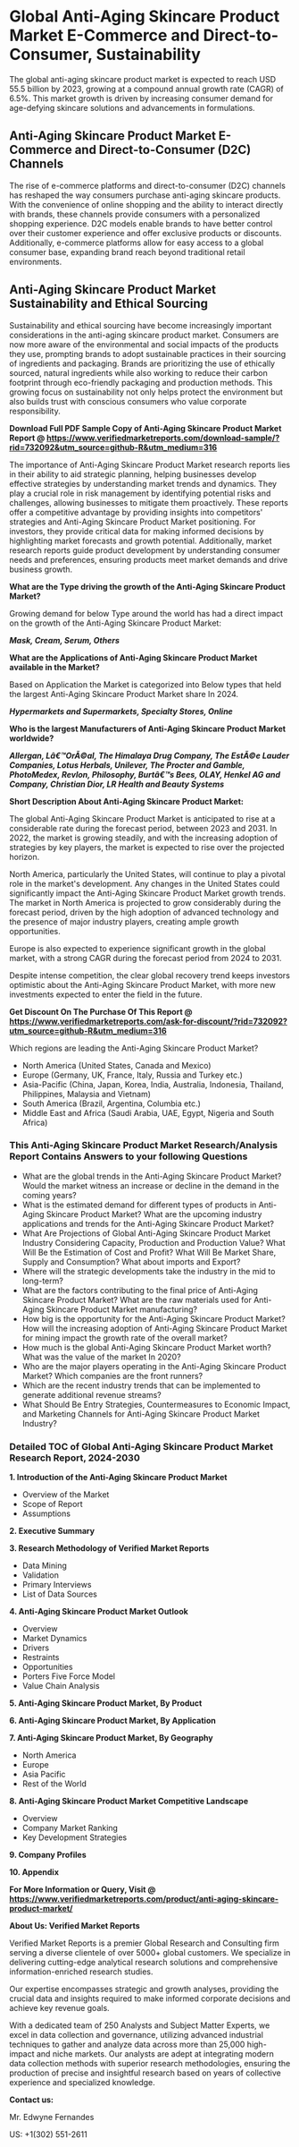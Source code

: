 <h1>Global Anti-Aging Skincare Product Market E-Commerce and Direct-to-Consumer, Sustainability</h1><p class=""><p>The global anti-aging skincare product market is expected to reach USD 55.5 billion by 2023, growing at a compound annual growth rate (CAGR) of 6.5%. This market growth is driven by increasing consumer demand for age-defying skincare solutions and advancements in formulations.</p><h2>Anti-Aging Skincare Product Market E-Commerce and Direct-to-Consumer (D2C) Channels</h2><p>The rise of e-commerce platforms and direct-to-consumer (D2C) channels has reshaped the way consumers purchase anti-aging skincare products. With the convenience of online shopping and the ability to interact directly with brands, these channels provide consumers with a personalized shopping experience. D2C models enable brands to have better control over their customer experience and offer exclusive products or discounts. Additionally, e-commerce platforms allow for easy access to a global consumer base, expanding brand reach beyond traditional retail environments.</p><h2>Anti-Aging Skincare Product Market Sustainability and Ethical Sourcing</h2><p>Sustainability and ethical sourcing have become increasingly important considerations in the anti-aging skincare product market. Consumers are now more aware of the environmental and social impacts of the products they use, prompting brands to adopt sustainable practices in their sourcing of ingredients and packaging. Brands are prioritizing the use of ethically sourced, natural ingredients while also working to reduce their carbon footprint through eco-friendly packaging and production methods. This growing focus on sustainability not only helps protect the environment but also builds trust with conscious consumers who value corporate responsibility.</p></p><p class=""><strong>Download Full PDF Sample Copy of Anti-Aging Skincare Product Market Report @ <a href="https://www.verifiedmarketreports.com/download-sample/?rid=732092&utm_source=github-R&utm_medium=316" target="_blank">https://www.verifiedmarketreports.com/download-sample/?rid=732092&utm_source=github-R&utm_medium=316</a></strong></p><p>The importance of&nbsp;Anti-Aging Skincare Product Market research reports lies in their ability to aid strategic planning, helping businesses develop effective strategies by understanding market trends and dynamics. They play a crucial role in risk management by identifying potential risks and challenges, allowing businesses to mitigate them proactively. These reports offer a competitive advantage by providing insights into competitors' strategies and Anti-Aging Skincare Product Market positioning. For investors, they provide critical data for making informed decisions by highlighting market forecasts and growth potential. Additionally, market research reports guide product development by understanding consumer needs and preferences, ensuring products meet market demands and drive business growth.</p><p><strong>What are the&nbsp;Type driving the growth of the Anti-Aging Skincare Product Market?</strong></p><p id="" class="">Growing demand for below Type around the world has had a direct impact on the growth of the Anti-Aging Skincare Product Market:</p><p class=""><em><strong>Mask, Cream, Serum, Others</strong></em></p><p class=""><strong>What are the&nbsp;Applications&nbsp;of Anti-Aging Skincare Product Market available in the Market?</strong></p><p id="" class="">Based on Application the Market is categorized into Below types that held the largest Anti-Aging Skincare Product Market share In 2024.</p><p class=""><em><strong>Hypermarkets and Supermarkets, Specialty Stores, Online</strong></em></p><p class=""><strong>Who is the largest Manufacturers of Anti-Aging Skincare Product Market worldwide?</strong></p><p><em><strong>Allergan, Lâ€™OrÃ©al, The Himalaya Drug Company, The EstÃ©e Lauder Companies, Lotus Herbals, Unilever, The Procter and Gamble, PhotoMedex, Revlon, Philosophy, Burtâ€™s Bees, OLAY, Henkel AG and Company, Christian Dior, LR Health and Beauty Systems</strong></em></p><p id="" class=""><strong>Short Description About Anti-Aging Skincare Product Market:</strong></p><p>The global Anti-Aging Skincare Product Market is anticipated to rise at a considerable rate during the forecast period, between 2023 and 2031. In 2022, the market is growing steadily, and with the increasing adoption of strategies by key players, the market is expected to rise over the projected horizon.</p><p>North America, particularly the United States, will continue to play a pivotal role in the market's development. Any changes in the United States could significantly impact the Anti-Aging Skincare Product Market growth trends. The market in North America is projected to grow considerably during the forecast period, driven by the high adoption of advanced technology and the presence of major industry players, creating ample growth opportunities.</p><p>Europe is also expected to experience significant growth in the global market, with a strong CAGR during the forecast period from 2024 to 2031.</p><p>Despite intense competition, the clear global recovery trend keeps investors optimistic about the Anti-Aging Skincare Product Market, with more new investments expected to enter the field in the future.</p><p id="" class=""><strong>Get Discount On The Purchase Of This Report @ <a href="https://www.verifiedmarketreports.com/ask-for-discount/?rid=732092?utm_source=github-R&utm_medium=316" target="_blank">https://www.verifiedmarketreports.com/ask-for-discount/?rid=732092?utm_source=github-R&utm_medium=316</a></strong></p><p class="">Which regions are leading the Anti-Aging Skincare Product Market?</p><ul><li>North America (United States, Canada and Mexico)</li><li>Europe (Germany, UK, France, Italy, Russia and Turkey etc.)</li><li>Asia-Pacific (China, Japan, Korea, India, Australia, Indonesia, Thailand, Philippines, Malaysia and Vietnam)</li><li>South America (Brazil, Argentina, Columbia etc.)</li><li>Middle East and Africa (Saudi Arabia, UAE, Egypt, Nigeria and South Africa)</li></ul><h3 id="" class="">This Anti-Aging Skincare Product Market Research/Analysis Report Contains Answers to your following Questions</h3><ul><li>What are the global trends in the Anti-Aging Skincare Product Market? Would the market witness an increase or decline in the demand in the coming years?</li><li>What is the estimated demand for different types of products in Anti-Aging Skincare Product Market? What are the upcoming industry applications and trends for the Anti-Aging Skincare Product Market?</li><li>What Are Projections of Global Anti-Aging Skincare Product Market Industry Considering Capacity, Production and Production Value? What Will Be the Estimation of Cost and Profit? What Will Be Market Share, Supply and Consumption? What about imports and Export?</li><li>Where will the strategic developments take the industry in the mid to long-term?</li><li>What are the factors contributing to the final price of Anti-Aging Skincare Product Market? What are the raw materials used for Anti-Aging Skincare Product Market manufacturing?</li><li>How big is the opportunity for the Anti-Aging Skincare Product Market? How will the increasing adoption of Anti-Aging Skincare Product Market for mining impact the growth rate of the overall market?</li><li>How much is the global Anti-Aging Skincare Product Market worth? What was the value of the market In 2020?</li><li>Who are the major players operating in the Anti-Aging Skincare Product Market? Which companies are the front runners?</li><li>Which are the recent industry trends that can be implemented to generate additional revenue streams?</li><li>What Should Be Entry Strategies, Countermeasures to Economic Impact, and Marketing Channels for Anti-Aging Skincare Product Market Industry?</li></ul><h3 id="" class="">Detailed TOC of Global Anti-Aging Skincare Product Market Research Report, 2024-2030</h3><p id="" class=""><strong>1. Introduction of the Anti-Aging Skincare Product Market</strong></p><ul><li>Overview of the Market</li><li>Scope of Report</li><li>Assumptions</li></ul><p id="" class=""><strong>2. Executive Summary</strong></p><p id="" class=""><strong>3. Research Methodology of Verified Market Reports</strong></p><ul><li>Data Mining</li><li>Validation</li><li>Primary Interviews</li><li>List of Data Sources</li></ul><p id="" class=""><strong>4. Anti-Aging Skincare Product Market Outlook</strong></p><ul><li>Overview</li><li>Market Dynamics</li><li>Drivers</li><li>Restraints</li><li>Opportunities</li><li>Porters Five Force Model</li><li>Value Chain Analysis</li></ul><p id="" class=""><strong>5. Anti-Aging Skincare Product Market, By Product</strong></p><p id="" class=""><strong>6. Anti-Aging Skincare Product Market, By Application</strong></p><p id="" class=""><strong>7. Anti-Aging Skincare Product Market, By Geography</strong></p><ul><li>North America</li><li>Europe</li><li>Asia Pacific</li><li>Rest of the World</li></ul><p id="" class=""><strong>8. Anti-Aging Skincare Product Market Competitive Landscape</strong></p><ul><li>Overview</li><li>Company Market Ranking</li><li>Key Development Strategies</li></ul><p id="" class=""><strong>9. Company Profiles</strong></p><p id="" class=""><strong>10. Appendix</strong></p><p id="" class=""><strong>For More Information or Query, Visit @ <a href="https://www.verifiedmarketreports.com/product/anti-aging-skincare-product-market/" target="_blank">https://www.verifiedmarketreports.com/product/anti-aging-skincare-product-market/</a></strong></p><p id="" class=""><strong>About Us: Verified Market Reports</strong></p><p id="" class="">Verified Market Reports is a premier Global Research and Consulting firm serving a diverse clientele of over 5000+ global customers. We specialize in delivering cutting-edge analytical research solutions and comprehensive information-enriched research studies.</p><p id="" class="">Our expertise encompasses strategic and growth analyses, providing the crucial data and insights required to make informed corporate decisions and achieve key revenue goals.</p><p id="" class="">With a dedicated team of 250 Analysts and Subject Matter Experts, we excel in data collection and governance, utilizing advanced industrial techniques to gather and analyze data across more than 25,000 high-impact and niche markets. Our analysts are adept at integrating modern data collection methods with superior research methodologies, ensuring the production of precise and insightful research based on years of collective experience and specialized knowledge.</p><p id="" class=""><strong>Contact us:</strong></p><p id="" class="">Mr. Edwyne Fernandes</p><p id="" class="">US: +1(302) 551-2611</p>